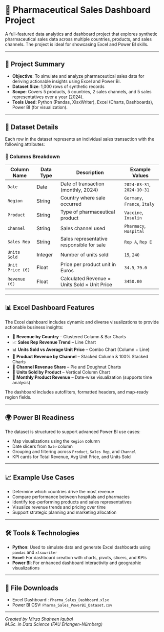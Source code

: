 # 💊 Pharmaceutical Sales Dashboard Project
A full-featured data analytics and dashboard project that explores synthetic pharmaceutical sales data across multiple countries, products, and sales channels. The project is ideal for showcasing Excel and Power BI skills.

---

## 📁 Project Summary
- **Objective**: To simulate and analyze pharmaceutical sales data for deriving actionable insights using Excel and Power BI.
- **Dataset Size**: 1,000 rows of synthetic records
- **Scope**: Covers 5 products, 5 countries, 2 sales channels, and 5 sales representatives over a year (2024).
- **Tools Used**: Python (Pandas, XlsxWriter), Excel (Charts, Dashboards), Power BI (for visualization).

---

## 🧾 Dataset Details
Each row in the dataset represents an individual sales transaction with the following attributes:

### 📄 Columns Breakdown
| Column Name       | Data Type | Description | Example Values |
|------------------|-----------|-------------|----------------|
| `Date`           | Date      | Date of transaction (monthly, 2024) | `2024-03-31`, `2024-10-31` |
| `Region`         | String    | Country where sale occurred | `Germany`, `France`, `Italy` |
| `Product`        | String    | Type of pharmaceutical product | `Vaccine`, `Insulin` |
| `Channel`        | String    | Sales channel used | `Pharmacy`, `Hospital` |
| `Sales Rep`      | String    | Sales representative responsible for sale | `Rep A`, `Rep E` |
| `Units Sold`     | Integer   | Number of units sold | `15`, `240` |
| `Unit Price (€)` | Float     | Price per product unit in Euros | `34.5`, `79.0` |
| `Revenue (€)`    | Float     | Calculated Revenue = Units Sold × Unit Price | `3450.00` |

---

## 📊 Excel Dashboard Features
The Excel dashboard includes dynamic and diverse visualizations to provide actionable business insights:

- 📌 **Revenue by Country** – Clustered Column & Bar Charts
- 📈 **Sales Rep Revenue Trend** – Line Chart
- 📊 **Units Sold vs Average Unit Price** – Combo Chart (Column + Line)
- 🧱 **Product Revenue by Channel** – Stacked Column & 100% Stacked Charts
- 🍩 **Channel Revenue Share** – Pie and Doughnut Charts
- 🔢 **Units Sold by Product** – Vertical Column Chart
- 📆 **Monthly Product Revenue** – Date-wise visualization (supports time analysis)

The dashboard includes autofilters, formatted headers, and map-ready region fields.

---

## 🌍 Power BI Readiness
The dataset is structured to support advanced Power BI use cases:
- Map visualizations using the `Region` column
- Date slicers from `Date` column
- Grouping and filtering across `Product`, `Sales Rep`, and `Channel`
- KPI cards for Total Revenue, Avg Unit Price, and Units Sold

---

## 📈 Example Use Cases
- Determine which countries drive the most revenue
- Compare performance between hospitals and pharmacies
- Identify top-performing products and sales representatives
- Visualize revenue trends and pricing over time
- Support strategic planning and marketing allocation

---

## 🛠 Tools & Technologies
- **Python**: Used to simulate data and generate Excel dashboards using `pandas` and `xlsxwriter`
- **Excel**: For dashboard creation with charts, pivots, slicers, and KPIs
- **Power BI**: For enhanced dashboard interactivity and geographic visualizations

---

## 📌 File Downloads
- Excel Dashboard : `Pharma_Sales_Dashboard.xlsx`
- Power BI CSV: `Pharma_Sales_PowerBI_Dataset.csv`

---
_Created by Mirza Shaheen Iqubal_  
_M.Sc. in Data Science (FAU Erlangen-Nürnberg)_
